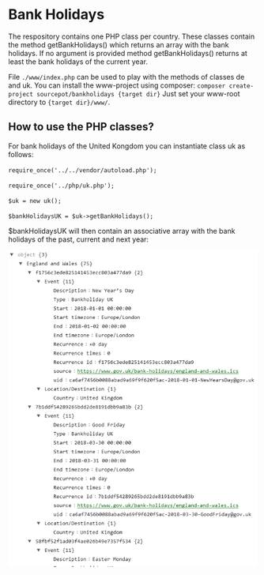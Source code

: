 # Bank Holidays

The respository contains one PHP class per country. These classes contain the method getBankHolidays() which returns an array with the bank holidays.
If no argument is provided method getBankHolidays() returns at least the bank holidays of the current year.

File `./www/index.php` can be used to play with the methods of classes de and uk.
You can install the www-project using composer: `composer create-project sourcepot/bankholidays {target dir}`
Just set your www-root directory to `{target dir}/www/`.

## How to use the PHP classes?

For bank holidays of the United Kongdom you can instantiate class uk as follows:

`require_once('../../vendor/autoload.php');`

`require_once('../php/uk.php');`

`$uk = new uk();`

`$bankHolidaysUK = $uk->getBankHolidays();`

$bankHolidaysUK will then contain an associative array with the bank holidays of the past, current and next year:

![Web page screenshot](./assets/uk-sample-result.png)